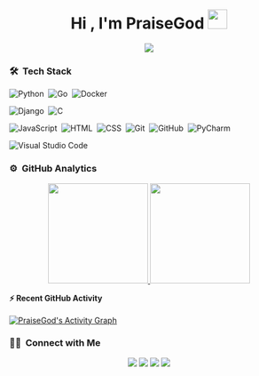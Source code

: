 <h1 align="center">Hi , I'm PraiseGod <img src="https://media.giphy.com/media/TEnXkcsHrP4YedChhA/giphy.gif" width="35"></h1>
<p align="center">
  <a href="https://github.com/DenverCoder1/readme-typing-svg"><img src="https://readme-typing-svg.herokuapp.com?lines=Software+Developer;Backend+Developer;DevOps+Engineer;Enjoys%20%20learning%20new%20things%20everyday&center=true&width=500&height=50"></a>
</p>

<!--
**azizovrafael/azizovrafael** is a ✨ _special_ ✨ repository because its `README.md` (this file) appears on your GitHub profile.

Here are some ideas to get you started:

- 🔭 I’m currently working on ...
- 🌱 I’m currently learning ...
- 👯 I’m looking to collaborate on ...
- 🤔 I’m looking for help with ...
- 💬 Ask me about ...
- 📫 How to reach me: ...
- 😄 Pronouns: ...
- ⚡ Fun fact: ...
-->

### 🛠 &nbsp;Tech Stack

![Python](https://img.shields.io/badge/-Python-05122A?style=flat&logo=python)&nbsp;
![Go](https://img.shields.io/badge/-GoLang-05122A?style=flat&logo=go)&nbsp;
![Docker](https://img.shields.io/badge/-Docker-05122A?style=flat&logo=docker)&nbsp;
<!-- ![NumPy](https://img.shields.io/badge/numpy-%23013243.svg?style=flat&logo=numpy&logoColor=white) -->
<!-- ![TensorFlow](https://img.shields.io/badge/TensorFlow-%23FF6F00.svg?style=flat&logo=TensorFlow&logoColor=white) -->
<!-- ![Keras](https://img.shields.io/badge/Keras-%23D00000.svg?style=flat&logo=Keras&logoColor=white) -->
<!-- ![Pandas](https://img.shields.io/badge/pandas-%23150458.svg?style=flat&logo=pandas&logoColor=white) -->

![Django](https://img.shields.io/badge/-Django-05122A?style=flat&logo=django&logoColor=092E20)&nbsp;
![C](https://img.shields.io/badge/-C-05122A?style=flat&logo=C&logoColor=A8B9CC)&nbsp;
<!-- ![C++](https://img.shields.io/badge/-C++-05122A?style=flat&logo=C%2B%2B&logoColor=00599C)&nbsp; -->
![JavaScript](https://img.shields.io/badge/-JavaScript-05122A?style=flat&logo=javascript)&nbsp;
![HTML](https://img.shields.io/badge/-HTML-05122A?style=flat&logo=HTML5)&nbsp;
![CSS](https://img.shields.io/badge/-CSS-05122A?style=flat&logo=CSS3&logoColor=1572B6)&nbsp;
![Git](https://img.shields.io/badge/-Git-05122A?style=flat&logo=git)&nbsp;
![GitHub](https://img.shields.io/badge/-GitHub-05122A?style=flat&logo=github)&nbsp;
![PyCharm](https://img.shields.io/badge/pycharm-143?style=flat&logo=pycharm&logoColor=black&color=black&labelColor=green)
<!-- ![Xcode](https://img.shields.io/badge/Xcode-007ACC?style=flat&logo=Xcode&logoColor=white) -->
![Visual Studio Code](https://img.shields.io/badge/-Visual%20Studio%20Code-05122A?style=flat&logo=visual-studio-code&logoColor=007ACC)&nbsp;


<!-- ![Apple](https://img.shields.io/badge/Apple-%23000000.svg?style=flat&logo=apple&logoColor=white) -->
<!-- ![Mac OS](https://img.shields.io/badge/mac%20os-000000?style=flat&logo=macos&logoColor=F0F0F0) -->
<!-- ![IOS](https://img.shields.io/badge/iOS-000000?style=flat&logo=ios&logoColor=white) -->
<!-- ![Apple Music](https://img.shields.io/badge/Apple_Music-9933CC?style=flat&logo=apple-music&logoColor=white) -->


### ⚙️ &nbsp;GitHub Analytics

<p align="center">
<a href="https://github.com/praisegee">
  <img height="180em" src="https://github-readme-stats-eight-theta.vercel.app/api?username=praisegee&show_icons=true&theme=algolia&include_all_commits=true&count_private=true"/>
  <img height="180em" src="https://github-readme-stats-eight-theta.vercel.app/api/top-langs/?username=praisegee&layout=compact&langs_count=8&theme=algolia&include_all_commits=true&count_private=true"/>
</a>
</p>



<summary><b>⚡ Recent GitHub Activity</b></summary>
  <br/>
   <a href="https://github.com/praisegee"><img alt="PraiseGod's Activity Graph" src="https://activity-graph.herokuapp.com/graph?username=praisegee&custom_title=PraiseGod's%20Contribution%20Graph&theme=react-dark" /></a>
  <br/>
  
  
  ### 🤝🏻 &nbsp;Connect with Me

<p align="center">
<a href="https://www.linkedin.com/in/praisegod/"><img src="https://img.shields.io/badge/-PraiseGod%20LInedin-0077B5?style=flat&logo=Linkedin&logoColor=white"/></a>
<a href="mailto:dayopraisegod@gmail.com"><img src="https://img.shields.io/badge/-dayopraisegod@gmail.com-D14836?style=flat&logo=Gmail&logoColor=white"/></a>
<a href="https://www.instagram.com/adesanmidayopraisegod/"><img src="https://img.shields.io/badge/-@adesanmidayopraisegod-E4405F?style=flat&logo=Instagram&logoColor=white"/></a>
<a href="https://www.facebook.com/adesanmi.dayoprasegod/"><img src="https://img.shields.io/badge/-@adesanmi.dayoprasegod-1877F2?style=flat&logo=Facebook&logoColor=white"/></a>
</p>
